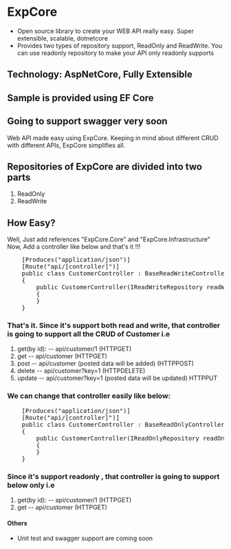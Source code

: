 # ExpCore 
- Open source library to create your WEB API really easy. Super extensible, scalable, dotnetcore
- Provides two types of repository support, ReadOnly and ReadWrite. You can use readonly repository to make your API only readonly supports

## Technology: AspNetCore, Fully Extensible
## Sample is provided using EF Core
## Going to support swagger very soon

Web API made easy using ExpCore. Keeping in mind about different CRUD with different APIs, ExpCore simplifies all.

## Repositories of ExpCore are divided into two parts

1. ReadOnly
2. ReadWrite

## How Easy?
Well, Just add references "ExpCore.Core" and "ExpCore.Infrastructure"
Now, Add a controller like below and that's it !!!

<pre>
    [Produces("application/json")]
    [Route("api/[controller]")]
    public class CustomerController : BaseReadWriteController&lt;Customer&gt;
    {
        public CustomerController(IReadWriteRepository<Customer> readWriteRepository) : base(readWriteRepository)
        {
        }
    }
</pre>

### That's it. Since it's support both read and write, that controller is going to support all the CRUD of Customer i.e
1. get(by id):  --    api/customer/1 (HTTPGET)
2. get          --    api/customer (HTTPGET)
2. post         --    api/customer (posted data will be added) (HTTPPOST)
2. delete       --    api/customer?key=1 (HTTPDELETE)
3. update       --    api/customer?key=1 (posted data will be updated) HTTPPUT

### We can change that controller easily like below:
<pre>
    [Produces("application/json")]
    [Route("api/[controller]")]
    public class CustomerController : BaseReadOnlyController&lt;Customer&gt;
    {
        public CustomerController(IReadOnlyRepository<Customer> readOnlyRepository) : base(readOnlyRepository)
        {
        }
    }
</pre>

### Since it's support readonly , that controller is going to support below only i.e
1. get(by id):  --    api/customer/1 (HTTPGET)
2. get          --    api/customer (HTTPGET)

#### Others
- Unit test and swagger support are coming soon
